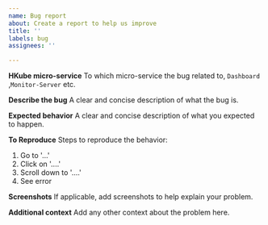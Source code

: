 ```yaml
---
name: Bug report
about: Create a report to help us improve
title: ''
labels: bug
assignees: ''

---
```


**HKube micro-service**
To which micro-service the bug related to, `Dashboard` ,`Monitor-Server` etc.

**Describe the bug**
A clear and concise description of what the bug is.

**Expected behavior**
A clear and concise description of what you expected to happen.

**To Reproduce**
Steps to reproduce the behavior:
1. Go to '...'
2. Click on '....'
3. Scroll down to '....'
4. See error

**Screenshots**
If applicable, add screenshots to help explain your problem.

**Additional context**
Add any other context about the problem here.
